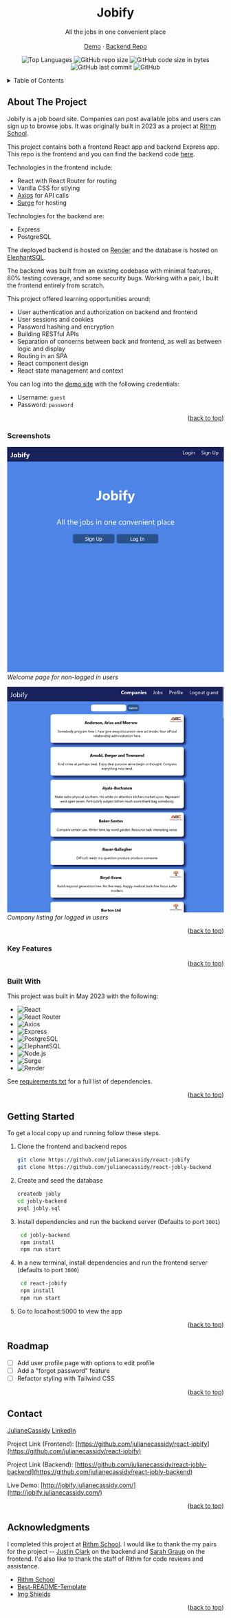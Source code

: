 <a name="readme-top"></a>
<div align="center">

  <h1 align="center">Jobify</h1>

  <p align="center">
    All the jobs in one convenient place
    <br />
    <br />
    <a href="http://jobify.julianecassidy.com/" target="_blank">Demo</a>
    ·
    <a href="https://github.com/julianecassidy/react-jobly-backend" target="_blank">Backend Repo</a>
  </p>
</div>
<div align="center">

![Top Languages](https://img.shields.io/github/languages/top/julianecassidy/react-jobify)
![GitHub repo size](https://img.shields.io/github/repo-size/julianecassidy/react-jobify)
![GitHub code size in bytes](https://img.shields.io/github/languages/code-size/julianecassidy/react-jobify)
![GitHub last commit](https://img.shields.io/github/last-commit/julianecassidy/react-jobify)
![GitHub](https://img.shields.io/github/license/julianecassidy/react-jobify)

</div>

<!-- TABLE OF CONTENTS -->
<details>
  <summary>Table of Contents</summary>
  <ol>
    <li>
      <a href="#about-the-project">About The Project</a>
      <ul>
         <!-- <li><a href="#screenshots">Screenshots</a></li> -->
        <li><a href="#key-features">Key Features</a></li>
        <li><a href="#built-with">Built With</a></li>
      </ul>
    </li>
    <li>
      <a href="#getting-started">Getting Started</a>
    </li>
    <li><a href="#usage">Usage</a></li>
    <li><a href="#roadmap">Roadmap</a></li>
    <li><a href="#contributing">Contributing</a></li>
    <li><a href="#license">License</a></li>
    <li><a href="#contact">Contact</a></li>
    <li><a href="#acknowledgments">Acknowledgments</a></li>
  </ol>
</details>

<!-- ABOUT THE PROJECT -->

## About The Project

Jobify is a job board site. Companies can post available jobs and users can sign up to browse jobs. It was originally built in 2023 as a project at [Rithm School](https://www.rithmschool.com/).

This project contains both a frontend React app and backend Express app. This repo is the frontend and you can find the backend code [here](https://github.com/julianecassidy/react-jobly-backend).

Technologies in the frontend include:

- React with React Router for routing
- Vanilla CSS for stlying
- [Axios](https://axios-http.com/) for API calls
- [Surge](https://surge.sh/) for hosting

Technologies for the backend are:

- Express
- PostgreSQL

The deployed backend is hosted on [Render](https://render.com/) and the database is hosted on [ElephantSQL](https://www.elephantsql.com/).

The backend was built from an existing codebase with minimal features, 80% testing coverage, and some security bugs. Working with a pair, I built the frontend entirely from scratch.

This project offered learning opportunities around:

- User authentication and authorization on backend and frontend
- User sessions and cookies
- Password hashing and encryption
- Building RESTful APIs
- Separation of concerns between back and frontend, as well as between logic and display
- Routing in an SPA
- React component design
- React state management and context

You can log into the [demo site](http://jobify.julianecassidy.com/) with the following credentials:
- Username: `guest`
- Password: `password`

<p align="right">(<a href="#readme-top">back to top</a>)</p>

### Screenshots

<p>
  <img src="/homepage.png" alt="Homepage for non-logged in users">
  <br>
  <em>Welcome page for non-logged in users</em>
</p>

<p>
  <img src="/company-listing.png" alt="Listing of companies">
  <br>
  <em>Company listing for logged in users</em>
</p>

<p align="right">(<a href="#readme-top">back to top</a>)</p>

### Key Features

<p align="right">(<a href="#readme-top">back to top</a>)</p>

### Built With

This project was built in May 2023 with the following:

- ![React][React]
- ![React Router][React Router]
- ![Axios][Axios]
- ![Express][Express]
- ![PostgreSQL][PostgreSQL]
- ![ElephantSQL][ElephantSQL]
- ![Node.js][Node.js]
- ![Surge][Surge]
- ![Render][Render]


See [requirements.txt](https://github.com/julianecassidy/react-jobify/blob/master/requirements.txt) for a full list of dependencies.

<p align="right">(<a href="#readme-top">back to top</a>)</p>

<!-- GETTING STARTED -->

## Getting Started

To get a local copy up and running follow these steps.

1. Clone the frontend and backend repos

   ```bash
   git clone https://github.com/julianecassidy/react-jobify
   git clone https://github.com/julianecassidy/react-jobly-backend
   ```

2. Create and seed the database

   ```bash
   createdb jobly
   cd jobly-backend
   psql jobly.sql
   ```

3. Install dependencies and run the backend server (Defaults to port `3001`)

   ```bash
    cd jobly-backend
    npm install
    npm run start
    ```

4. In a new terminal, install dependencies and run the frontend server (defaults to port `3000`)

   ```bash
    cd react-jobify
    npm install
    npm run start
    ```


7. Go to localhost:5000 to view the app

<p align="right">(<a href="#readme-top">back to top</a>)</p>

<!-- ROADMAP -->

## Roadmap

- [ ] Add user profile page with options to edit profile
- [ ] Add a "forgot password" feature
- [ ] Refactor styling with Tailwind CSS

<p align="right">(<a href="#readme-top">back to top</a>)</p>

<!-- CONTRIBUTING -->

<!-- LICENSE -->


<!-- CONTACT -->

## Contact

[JulianeCassidy](https://julianecassidy.com)
[LinkedIn](https://www.linkedin.com/in/julianemcassidy/)

Project Link (Frontend): [https://github.com/julianecassidy/react-jobify](https://github.com/julianecassidy/react-jobify)

Project Link (Backend): [https://github.com/julianecassidy/react-jobly-backend](https://github.com/julianecassidy/react-jobly-backend)

Live Demo: [http://jobify.julianecassidy.com/](http://jobify.julianecassidy.com/)

<p align="right">(<a href="#readme-top">back to top</a>)</p>

<!-- ACKNOWLEDGMENTS -->

## Acknowledgments

I completed this project at [Rithm School](https://www.rithmschool.com/). I would like to thank the my pairs for the project -- [Justin Clark](https://github.com/jclark1913) on the backend and [Sarah Graup](https://github.com/sarahgraup) on the frontend. I'd also like to thank the staff of Rithm for code reviews and assistance.

- [Rithm School](https://www.rithmschool.com/)
- [Best-README-Template](https://github.com/othneildrew/Best-README-Template)
- [Img Shields](https://shields.io)

<p align="right">(<a href="#readme-top">back to top</a>)</p>

<!-- TECHNOLOGY BADGES -->

[React]: https://img.shields.io/badge/React-61DAFB?logo=react&logoColor=white
[React Router]: https://img.shields.io/badge/React_Router-CA4245?logo=react-router&logoColor=white
[Axios]: https://img.shields.io/badge/Axios-5A2D81?logo=axios&logoColor=white
[Express]: https://img.shields.io/badge/Express-000000?logo=express&logoColor=white
[Node.js]: https://img.shields.io/badge/Node.js-339933?logo=node.js&logoColor=white
[PostgreSQL]: https://img.shields.io/badge/PostgreSQL-4169E1?logo=postgresql&logoColor=white
[ElephantSQL]: https://img.shields.io/badge/ElephantSQL-2D9CDB?logo=elephantsql&logoColor=white
[Surge]: https://img.shields.io/badge/Surge-def1e7?logo=surge&logoColor=black
[Render]: https://img.shields.io/badge/Render-000000?logo=render&logoColor=white
